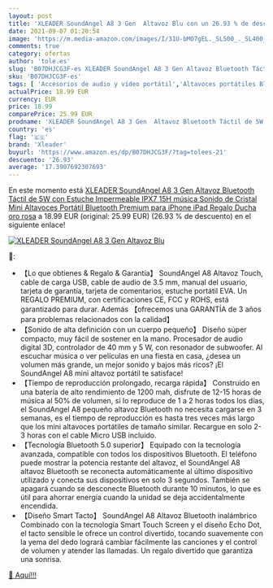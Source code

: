 ```yaml
---
layout: post
title: 'XLEADER SoundAngel A8 3 Gen  Altavoz Blu con un 26.93 % de descuento'
date: 2021-09-07 01:20:54
image: 'https://m.media-amazon.com/images/I/31U-bMO7gEL._SL500_._SL400_.jpg'
comments: true
category: ofertas
author: 'tole.es'
slug: 'B07DHJCG3F-es XLEADER SoundAngel A8 3 Gen Altavoz Bluetooth Táctil de 5W...'
sku: 'B07DHJCG3F-es'
tags: [ 'Accesorios de audio y vídeo portátil','Altavoces portátiles Bluetooth','Altavoces portátiles y altavoces con puerto dock','Audio y vídeo portátil','Electrónica','ipad','iphone','xleader', ]
actualPrice: 18.99 EUR
currency: EUR
price: 18.99
comparePrice: 25.99 EUR
prodname: 'XLEADER SoundAngel A8 3 Gen  Altavoz Bluetooth Táctil de 5W con Estuche Impermeable IPX7  15H música Sonido de Cristal  Mini Altavoces Portátil Bluetooth Premium para iPhone iPad Regalo Ducha oro rosa'
country: 'es'
flag: '🇪🇸'
brand: 'Xleader'
buyurl: 'https://www.amazon.es/dp/B07DHJCG3F/?tag=tolees-21'
descuento: '26.93'
average: '17.3907692307693'
---
```


En este momento está [XLEADER SoundAngel A8 3 Gen  Altavoz Bluetooth Táctil de 5W con Estuche Impermeable IPX7  15H música Sonido de Cristal  Mini Altavoces Portátil Bluetooth Premium para iPhone iPad Regalo Ducha oro rosa](https://www.amazon.es/dp/B07DHJCG3F/?tag=tolees-21) a 18.99 EUR (original: 25.99 EUR) (26.93 %  de descuento) en el siguiente enlace!

[![XLEADER SoundAngel A8 3 Gen  Altavoz Blu](https://m.media-amazon.com/images/I/31U-bMO7gEL._SL500_._SL400_.jpg)](https://www.amazon.es/dp/B07DHJCG3F/?tag=tolees-21)

🔎:

- 【Lo que obtienes & Regalo & Garantía】 SoundAngel A8 Altavoz Touch, cable de carga USB, cable de audio de 3.5 mm, manual del usuario, tarjeta de garantía, tarjeta de comentarios, estuche portátil EVA. Un REGALO PREMIUM, con certificaciones CE, FCC y ROHS, está garantizado para durar. Además 【ofrecemos una GARANTÍA de 3 años para problemas relacionados con la calidad】
- 【Sonido de alta definición con un cuerpo pequeño】 Diseño súper compacto, muy fácil de sostener en la mano. Procesador de audio digital 3D, controlador de 40 mm y 5 W, con resonador de subwoofer. Al escuchar música o ver películas en una fiesta en casa, ¿desea un volumen más grande, un mejor sonido y bajos más ricos? ¡El SoundAngel A8 mini altavoz portátil te satisface!
- 【Tiempo de reproducción prolongado, recarga rápida】 Construido en una batería de alto rendimiento de 1200 mah, disfrute de 12-15 horas de música al 50% de volumen, si lo reproduce de 1 a 2 horas todos los días, el SoundAngel A8 pequeño altavoz Bluetooth no necesita cargarse en 3 semanas, es el tiempo de reproducción es hasta tres veces más largo que los mini altavoces portátiles de tamaño similar. Recargue en solo 2-3 horas con el cable Micro USB incluido.
- 【Tecnología Bluetooth 5.0 superior】 Equipado con la tecnología avanzada, compatible con todos los dispositivos Bluetooth. El teléfono puede mostrar la potencia restante del altavoz, el SoundAngel A8 altavoz Bluetooth se reconecta automáticamente al último dispositivo utilizado y conecta sus dispositivos en solo 3 segundos. También se apagará cuando se desconecte Bluetooth durante 10 minutos, lo que es útil para ahorrar energía cuando la unidad se deja accidentalmente encendida.
- 【Diseño Smart Tacto】 SoundAngel A8 Altavoz Bluetooth inalámbrico Combinado con la tecnología Smart Touch Screen y el diseño Echo Dot, el tacto sensible le ofrece un control divertido, tocando suavemente con la yema del dedo logrará cambiar fácilmente las canciones y el control de volumen y atender las llamadas. Un regalo divertido que garantiza una sonrisa.

[🛒 Aquí!!!](https://www.amazon.es/dp/B07DHJCG3F/?tag=tolees-21)
